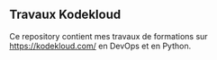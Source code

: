 ## Travaux Kodekloud
Ce repository contient mes travaux de formations sur https://kodekloud.com/ en DevOps et en Python.
